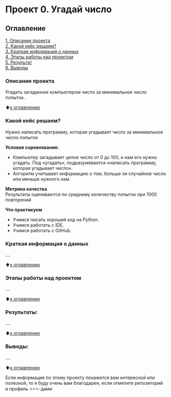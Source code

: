 # Проект 0. Угадай число

## Оглавление  
[1. Описание проекта](https://github.com/Chuyanvit/XezyDS#описание-проекта)  
[2. Какой кейс решаем?](https://github.com/Chuyanvit/XezyDS#какой-кейс-решаем)  
[3. Краткая информация о данных](https://github.com/Chuyanvit/XezyDS#краткая-информация-о-данных)  
[4. Этапы работы над проектом](https://github.com/Chuyanvit/XezyDS#этапы-работы-над-проектом)  
[5. Результат](https://github.com/Chuyanvit/XezyDS#результаты)    
[6. Выводы](https://github.com/Chuyanvit/XezyDS#выводы) 

### Описание проекта    
Угадать загаданное компьютером число за минимальное число попыток.

:arrow_up:[к оглавлению](https://github.com/Chuyanvit/XezyDS#оглавление)


### Какой кейс решаем?    
Нужно написать программу, которая угадывает число за минимальное число попыток

**Условия соревнования:**  
- Компьютер загадывает целое число от 0 до 100, и нам его нужно угадать. Под «угадать», подразумевается «написать программу, которая угадывает число».
- Алгоритм учитывает информацию о том, больше ли случайное число или меньше нужного нам.

**Метрика качества**     
Результаты оцениваются по среднему количеству попыток при 1000 повторений

**Что практикуем**     
- Учимся писать хороший код на Python.
- Учимся работать с IDE.
- Учимся работать с GitHub.


### Краткая информация о данных
....
  
:arrow_up:[к оглавлению](https://github.com/Chuyanvit/XezyDS#оглавление)


### Этапы работы над проектом  
....

:arrow_up:[к оглавлению](https://github.com/Chuyanvit/XezyDS#оглавление)


### Результаты:  
....

:arrow_up:[к оглавлению](https://github.com/Chuyanvit/XezyDS#оглавление)


### Выводы:  
....

:arrow_up:[к оглавлению](https://github.com/Chuyanvit/XezyDS#оглавление)


Если информация по этому проекту покажется вам интересной или полезной, то я буду очень вам благодарен, если отметите репозиторий и профиль ⭐️⭐️⭐️-дами